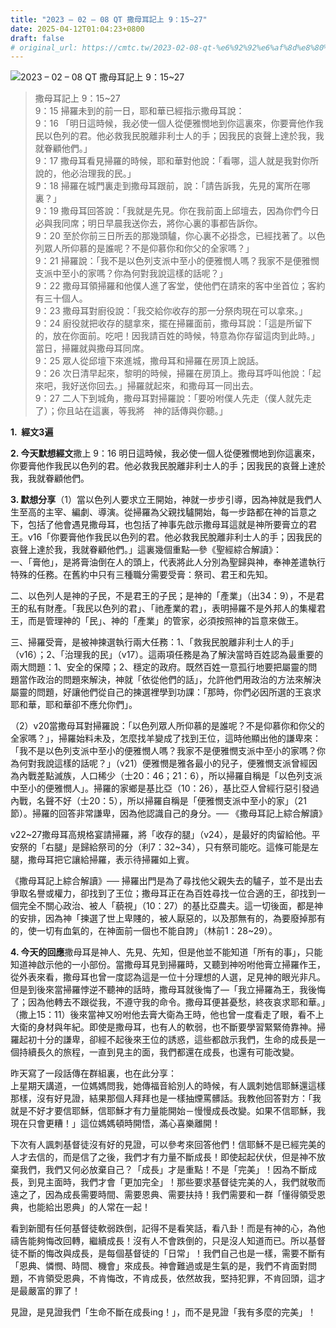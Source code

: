 ```yaml
---
title: "2023 – 02 – 08 QT 撒母耳記上 9：15~27"
date: 2025-04-12T01:04:23+0800
draft: false
# original_url: https://cmtc.tw/2023-02-08-qt-%e6%92%92%e6%af%8d%e8%80%b3%e8%a8%98%e4%b8%8a-9%ef%bc%9a1527
---
```


![2023 – 02 – 08 QT 撒母耳記上 9：15\~27](/images/qt.jpg  "2023 – 02 – 08 QT 撒母耳記上 9：15\~27")

> 撒母耳記上 9：15\~27  
> 9：15 掃羅未到的前一日，耶和華已經指示撒母耳說：  
> 9：16 「明日這時候，我必使一個人從便雅憫地到你這裏來，你要膏他作我民以色列的君。他必救我民脫離非利士人的手；因我民的哀聲上達於我，我就眷顧他們。」  
> 9：17 撒母耳看見掃羅的時候，耶和華對他說：「看哪，這人就是我對你所說的，他必治理我的民。」  
> 9：18 掃羅在城門裏走到撒母耳跟前，說：「請告訴我，先見的寓所在哪裏？」  
> 9：19 撒母耳回答說：「我就是先見。你在我前面上邱壇去，因為你們今日必與我同席；明日早晨我送你去，將你心裏的事都告訴你。  
> 9：20 至於你前三日所丟的那幾頭驢，你心裏不必掛念，已經找著了。以色列眾人所仰慕的是誰呢？不是仰慕你和你父的全家嗎？」  
> 9：21 掃羅說：「我不是以色列支派中至小的便雅憫人嗎？我家不是便雅憫支派中至小的家嗎？你為何對我說這樣的話呢？」  
> 9：22 撒母耳領掃羅和他僕人進了客堂，使他們在請來的客中坐首位；客約有三十個人。  
> 9：23 撒母耳對廚役說：「我交給你收存的那一分祭肉現在可以拿來。」  
> 9：24 廚役就把收存的腿拿來，擺在掃羅面前，撒母耳說：「這是所留下的，放在你面前。吃吧！因我請百姓的時候，特意為你存留這肉到此時。」當日，掃羅就與撒母耳同席。  
> 9：25 眾人從邱壇下來進城，撒母耳和掃羅在房頂上說話。  
> 9：26 次日清早起來，黎明的時候，掃羅在房頂上。撒母耳呼叫他說：「起來吧，我好送你回去。」掃羅就起來，和撒母耳一同出去。  
> 9：27 二人下到城角，撒母耳對掃羅說：「要吩咐僕人先走（僕人就先走了）；你且站在這裏，等我將　神的話傳與你聽。」

**1.  經文3遍**

**2. 今天默想經文**撒上 9：16 明日這時候，我必使一個人從便雅憫地到你這裏來，你要膏他作我民以色列的君。他必救我民脫離非利士人的手；因我民的哀聲上達於我，我就眷顧他們。

**3. 默想分享**（1）當以色列人要求立王開始，神就一步步引導，因為神就是我們人生至高的主宰、編劇、導演。從掃羅為父親找驢開始，每一步路都在神的旨意之下，包括了他會遇見撒母耳，也包括了神事先啟示撒母耳這就是神所要膏立的君王。v16「你要膏他作我民以色列的君。他必救我民脫離非利士人的手；因我民的哀聲上達於我，我就眷顧他們。」這裏幾個重點—參《聖經綜合解讀》：  
一、「膏他」，是將膏油倒在人的頭上，代表將此人分別為聖歸與神，奉神差遣執行特殊的任務。在舊約中只有三種職分需要受膏：祭司、君王和先知。

二、以色列人是神的子民，不是君王的子民；是神的「產業」（出34：9），不是君王的私有財產。「我民以色列的君」、「祂產業的君」，表明掃羅不是外邦人的集權君王，而是管理神的「民」、神的「產業」的管家，必須按照神的旨意來做王。

三、掃羅受膏，是被神揀選執行兩大任務：1、「救我民脫離非利士人的手」（v16）；2、「治理我的民」（v17）。這兩項任務是為了解決當時百姓認為最重要的兩大問題：1、安全的保障；2、穩定的政府。既然百姓一意孤行地要把屬靈的問題當作政治的問題來解決，神就「依從他們的話」，允許他們用政治的方法來解決屬靈的問題，好讓他們從自己的揀選裡學到功課：「那時，你們必因所選的王哀求耶和華，耶和華卻不應允你們」。

（2）v20當撒母耳對掃羅說：「以色列眾人所仰慕的是誰呢？不是仰慕你和你父的全家嗎？」，掃羅始料未及，怎麼找羊變成了找到王位，這時他顯出他的謙卑來：「我不是以色列支派中至小的便雅憫人嗎？我家不是便雅憫支派中至小的家嗎？你為何對我說這樣的話呢？」（v21）便雅憫是雅各最小的兒子，便雅憫支派曾經因為內戰差點滅族，人口稀少（士20：46；21：6），所以掃羅自稱是「以色列支派中至小的便雅憫人」。掃羅的家鄉是基比亞（10：26），基比亞人曾經行惡引發過內戰，名聲不好（士20：5），所以掃羅自稱是「便雅憫支派中至小的家」（21節）。掃羅的回答非常謙卑，因為他認識自己的身分。── 《撒母耳記上綜合解讀》

v22\~27撒母耳高規格宴請掃羅，將「收存的腿」（v24），是最好的肉留給他。平安祭的「右腿」是歸給祭司的分（利7：32\~34），只有祭司能吃。這條可能是左腿，撒母耳把它讓給掃羅，表示待掃羅如上賓。

《撒母耳記上綜合解讀》── 掃羅出門是為了尋找他父親失去的驢子，並不是出去爭取名譽或權力，卻找到了王位；撒母耳正在為百姓尋找一位合適的王，卻找到一個完全不關心政治、被人「藐視」（10：27）的基比亞農夫。這一切後面，都是神的安排，因為神「揀選了世上卑賤的，被人厭惡的，以及那無有的，為要廢掉那有的，使一切有血氣的，在神面前一個也不能自誇」（林前1：28\~29）。

**4. 今天的回應**撒母耳是神人、先見、先知，但是他並不能知道「所有的事」，只能知道神啟示他的一小部份。當撒母耳見到掃羅時，又聽到神吩咐他膏立掃羅作王，從外表來看，撒母耳也曾一度認為這是一位十分理想的人選，足見神的眼光非凡。但是到後來當掃羅悖逆不聽神的話時，撒母耳就後悔了—「我立掃羅為王，我後悔了；因為他轉去不跟從我，不遵守我的命令。撒母耳便甚憂愁，終夜哀求耶和華。」（撒上15：11）後來當神又吩咐他去膏大衛為王時，他也曾一度看走了眼，看不上大衛的身材與年紀。即使是撒母耳，也有人的軟弱，也不斷要學習緊緊倚靠神。掃羅起初十分的謙卑，卻經不起後來王位的誘惑，這些都啟示我們，生命的成長是一個持續長久的旅程，一直到見主的面，我們都還在成長，也還有可能改變。

昨天寫了一段話傳在群組裏，也在此分享：  
上星期天講道，一位媽媽問我，她傳福音給別人的時候，有人諷刺她信耶穌還這樣那樣，沒有好見證，結果那個人拜拜也是一樣抽煙罵髒話。我教他回答對方：「我就是不好才要信耶穌，信耶穌才有力量能開始－慢慢成長改變。如果不信耶穌，我現在只會更糟！」這位媽媽頓時開悟，滿心喜樂離開！

下次有人諷刺基督徒沒有好的見證，可以參考來回答他們！信耶穌不是已經完美的人才去信的，而是信了之後，我們才有力量不斷成長！即使起起伏伏，但是神不放棄我們，我們又何必放棄自己？「成長」才是重點！不是「完美」！因為不斷成長，到見主面時，我們才會「更加完全」！那些要求基督徒完美的人，我們就敬而遠之了，因為成長需要時間、需要恩典、需要扶持！我們需要和一群「懂得領受恩典，也能給出恩典」的人常在一起！

看到新聞有任何基督徒軟弱跌倒，記得不是看笑話，看八卦！而是有神的心，為他禱告能夠悔改回轉，繼續成長！沒有人不會跌倒的，只是沒人知道而已。所以基督徒不斷的悔改與成長，是每個基督徒的「日常」！我們自己也是一樣，需要不斷有「恩典、憐憫、時間、機會」來成長。神會難過或是生氣的是，我們不肯面對問題，不肯領受恩典，不肯悔改，不肯成長，依然故我，堅持犯罪，不肯回頭，這才是最嚴富的罪了！

見證，是見證我們「生命不斷在成長ing！」，而不是見證「我有多麼的完美」！
